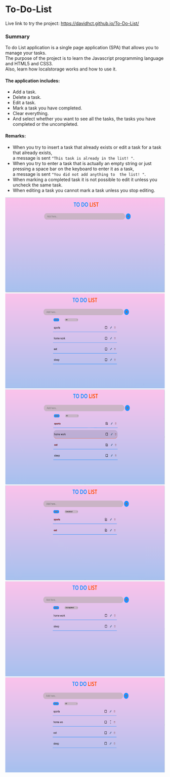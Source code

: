 # To-Do-List

Live link to try the project: https://davidhct.github.io/To-Do-List/

### Summary
To do List application is a single page application (SPA) that allows you to manage your tasks.<br>
The purpose of the project is to learn the Javascript programming language and HTML5 and CSS3.<br>
Also, learn how localstorage works and how to use it. 

#### The application includes:
* Add a task.
* Delete a task.
* Edit a task.
* Mark a task you have completed.
* Clear everything.
* And select whether you want to see all the tasks, the tasks you have completed or the uncompleted.

#### Remarks:
* When you try to insert a task that already exists or edit a task for a task that already exists,<br>a message is sent ```"This task is already in the list! "```.
* When you try to enter a task that is actually an empty string or just pressing a space bar on the keyboard to enter it as a task,<br>a message is sent ```"You did not add anything to  the list! "```.
* When marking a completed task it is not possible to edit it unless you uncheck the same task.
* When editing a task you cannot mark a task unless you stop editing.

<kbd><img src="/demo images/img_1.png" width="630" height="300"></kbd>
<kbd><img src="/demo images/img_2.png" width="630" height="300"></kbd>
<kbd><img src="/demo images/img_3.png" width="630" height="300"></kbd>
<kbd><img src="/demo images/img_4.png" width="630" height="300"></kbd>
<kbd><img src="/demo images/img_5.png" width="630" height="300"></kbd>
<kbd><img src="/demo images/img_6.png" width="630" height="300"></kbd>





